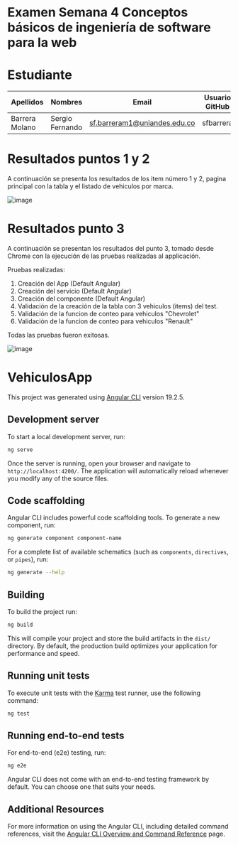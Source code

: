 # Examen Semana 4 Conceptos básicos de ingeniería de software para la web

# Estudiante

| Apellidos    | Nombres         | Email                       | Usuario GitHub  |
|--------------|-----------------|-----------------------------|-----------------|
|Barrera Molano| Sergio Fernando |sf.barreram1@uniandes.edu.co | sfbarrera       |

# Resultados puntos 1 y 2

A continuación se presenta los resultados de los item número 1 y 2, pagina principal con la tabla y el listado de vehiculos por marca.

![image](https://github.com/user-attachments/assets/81be6910-3d33-4a47-b88d-8d575bc92f82)

# Resultados punto 3

A continuación se presentan los resultados del punto 3, tomado desde Chrome con la ejecución de las pruebas realizadas al applicación.

Pruebas realizadas:
1. Creación del App (Default Angular)
2. Creación del servicio (Default Angular)
3. Creación del componente (Default Angular)
4. Validación de la creación de la tabla con 3 vehiculos (items) del test.
5. Validación de la funcion de conteo para vehiculos "Chevrolet"
6. Validación de la funcion de conteo para vehiculos "Renault"

Todas las pruebas fueron exitosas.

![image](https://github.com/user-attachments/assets/43291536-f2af-45f1-a608-96cd9ccd56c3)

# VehiculosApp

This project was generated using [Angular CLI](https://github.com/angular/angular-cli) version 19.2.5.

## Development server

To start a local development server, run:

```bash
ng serve
```

Once the server is running, open your browser and navigate to `http://localhost:4200/`. The application will automatically reload whenever you modify any of the source files.

## Code scaffolding

Angular CLI includes powerful code scaffolding tools. To generate a new component, run:

```bash
ng generate component component-name
```

For a complete list of available schematics (such as `components`, `directives`, or `pipes`), run:

```bash
ng generate --help
```

## Building

To build the project run:

```bash
ng build
```

This will compile your project and store the build artifacts in the `dist/` directory. By default, the production build optimizes your application for performance and speed.

## Running unit tests

To execute unit tests with the [Karma](https://karma-runner.github.io) test runner, use the following command:

```bash
ng test
```

## Running end-to-end tests

For end-to-end (e2e) testing, run:

```bash
ng e2e
```

Angular CLI does not come with an end-to-end testing framework by default. You can choose one that suits your needs.

## Additional Resources

For more information on using the Angular CLI, including detailed command references, visit the [Angular CLI Overview and Command Reference](https://angular.dev/tools/cli) page.


